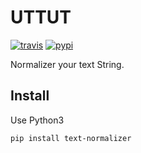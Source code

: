 # UTTUT

[![travis][travis-image]][travis-url]
[![pypi][pypi-image]][pypi-url]

[travis-image]: https://img.shields.io/travis/Yoctol/text-normalizer.svg?style=flat
[travis-url]: https://travis-ci.org/Yoctol/text-normalizer
[pypi-image]: https://img.shields.io/pypi/v/uttut.svg?style=flat
[pypi-url]: https://pypi.python.org/pypi/text-normalizer

Normalizer your text String.

## Install
Use Python3
```
pip install text-normalizer
```
